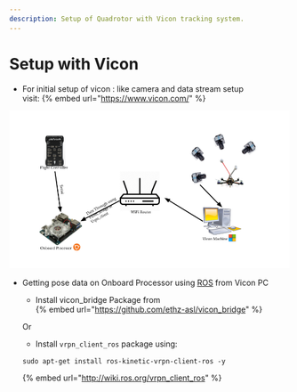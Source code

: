 ```yaml
---
description: Setup of Quadrotor with Vicon tracking system.
---
```


# Setup with Vicon

* For initial setup of vicon : like camera and data stream setup </br>
  visit:
  {% embed url="https://www.vicon.com/" %}


![Alt text](./vicon_setup.png?raw=true "Optional Title")

* Getting pose data on Onboard Processor using [ROS](http://wiki.ros.org/kinetic/Installation/Ubuntu)  from Vicon PC
    
    * Install vicon_bridge Package from  
    {% embed url="https://github.com/ethz-asl/vicon_bridge" %} </br>
    
    Or

    * Install `vrpn_client_ros` package using:
    ```shell
    sudo apt-get install ros-kinetic-vrpn-client-ros -y
    ```
    {% embed url="http://wiki.ros.org/vrpn_client_ros" %}

